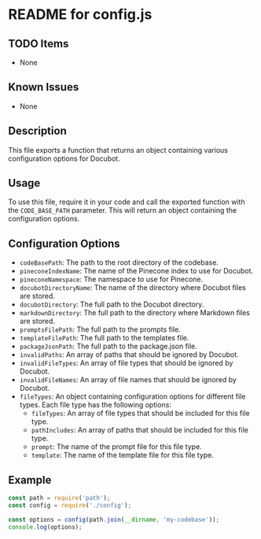 # README for config.js

## TODO Items
- None

## Known Issues
- None

## Description
This file exports a function that returns an object containing various configuration options for Docubot. 

## Usage
To use this file, require it in your code and call the exported function with the `CODE_BASE_PATH` parameter. This will return an object containing the configuration options.

## Configuration Options
- `codeBasePath`: The path to the root directory of the codebase.
- `pineconeIndexName`: The name of the Pinecone index to use for Docubot.
- `pineconeNamespace`: The namespace to use for Pinecone.
- `docubotDirectoryName`: The name of the directory where Docubot files are stored.
- `docubotDirectory`: The full path to the Docubot directory.
- `markdownDirectory`: The full path to the directory where Markdown files are stored.
- `promptsFilePath`: The full path to the prompts file.
- `templateFilePath`: The full path to the templates file.
- `packageJsonPath`: The full path to the package.json file.
- `invalidPaths`: An array of paths that should be ignored by Docubot.
- `invalidFileTypes`: An array of file types that should be ignored by Docubot.
- `invalidFileNames`: An array of file names that should be ignored by Docubot.
- `fileTypes`: An object containing configuration options for different file types. Each file type has the following options:
  - `fileTypes`: An array of file types that should be included for this file type.
  - `pathIncludes`: An array of paths that should be included for this file type.
  - `prompt`: The name of the prompt file for this file type.
  - `template`: The name of the template file for this file type.

## Example
```javascript
const path = require('path');
const config = require('./config');

const options = config(path.join(__dirname, 'my-codebase'));
console.log(options);
```